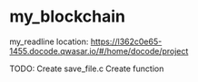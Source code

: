 # my_blockchain

my_readline location: https://l362c0e65-1455.docode.qwasar.io/#/home/docode/project

TODO:
Create save_file.c
Create function
